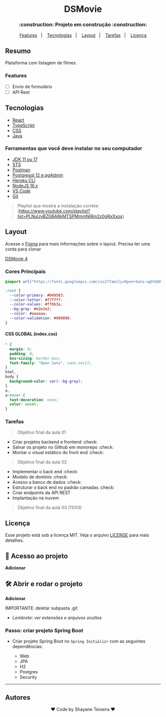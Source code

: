 <h1 align="center"> DSMovie </h1>

<h3 align="center"> :construction: Projeto em construção :construction: </h3>

<p align="center">
<!--  <a href="#hammer-funcionalidades-do-projeto">Funcionalidades</a>&nbsp;&nbsp;&nbsp;|&nbsp;&nbsp;&nbsp; -->
 <a href="#features">Features</a>&nbsp;&nbsp;&nbsp;|&nbsp;&nbsp;&nbsp;
  <a href="#tecnologias">Tecnologias</a>&nbsp;&nbsp;&nbsp;|&nbsp;&nbsp;&nbsp;
  <a href="#layout">Layout</a>&nbsp;&nbsp;&nbsp;|&nbsp;&nbsp;&nbsp;
  <a href="#tarefas">Tarefas</a>&nbsp;&nbsp;&nbsp;|&nbsp;&nbsp;&nbsp;
  <a href="#licença">Licença</a>
</p>

## Resumo

Plataforma com listagem de filmes.

### Features

- [ ] Envio de formulário
- [ ] API Rest

## Tecnologias

- [React](https://pt-br.reactjs.org/)
- [TypeScript](https://www.typescriptlang.org/)
- [CSS](https://developer.mozilla.org/en-US/docs/Web/CSS)
- [Java](https://docs.oracle.com/en/java/)

### Ferramentas que você deve instalar no seu computador

- [JDK 11 ou 17](https://www.oracle.com/br/java/technologies/javase/jdk11-archive-downloads.html)
- [STS](https://spring.io/tools)
- [Postman](https://www.postman.com/downloads/)
- [Postgresql 12 e pgAdmin](https://www.postgresql.org/)
- [Heroku CLI](https://devcenter.heroku.com/articles/heroku-cli)
- [NodeJS 16.x](https://nodejs.org/en/download/)
- [VS Code](https://code.visualstudio.com/Download)
- [Git](https://git-scm.com/downloads)

> Playlist que mostra a instalação correta: (https://www.youtube.com/playlist?list=PLNuUvBZGBA8kMTSPMmmNiRm2z0gRxXxox)

## Layout

Acesse o [Figma](https://www.figma.com/downloads/) para mais informações sobre o layout. Precisa ter uma conta para clonar

[DSMovie 4](https://www.figma.com/file/hyovBMIxwrn2Bb5MZLrxHL/DSMovie4)

### Cores Principais

```css
@import url("https://fonts.googleapis.com/css2?family=Open+Sans:wght@400;700&display=swap");

:root {
  --color-primary: #049583;
  --color-letter: #f7f7f7;
  --color-values: #ffbb3a;
  --bg-gray: #e2e2e2;
  --color: #aaaaaa;
  --color-validation: #989898;
}
```

#### CSS GLOBAL (index.css)

```css
* {
  margin: 0;
  padding: 0;
  box-sizing: border-box;
  font-family: "Open Sans", sans-serif;
}
html,
body {
  background-color: var(--bg-gray);
}
a,
a:hover {
  text-decoration: none;
  color: unset;
}
```

### Tarefas

> Objetivo final da aula 01

- Criar projetos backend e frontend :check:
- Salvar os projeto no Github em monorepo :check:
- Montar o visual estático do front end :check:

> Objetivo final da aula 02

- Implementar o back end :check:
- Modelo de domínio :check:
- Acesso a banco de dados :check:
- Estruturar o back end no padrão camadas :check:
- Criar endpoints da API REST
- Implantação na nuvem

> Objetivo final da aula 03 (11/03)

## Licença

Esse projeto está sob a licença MIT. Veja o arquivo [LICENSE](./LICENSE) para mais detalhes.

## 📁 Acesso ao projeto

**Adicionar**

## 🛠️ Abrir e rodar o projeto

**Adicionar**

IMPORTANTE: deletar subpasta .git

- _Lembrete: ver extensões e arquivos ocultos_

### Passo: criar projeto Spring Boot

- Criar projeto Spring Boot no `Spring Initializr` com as seguintes dependências:

  - Web
  - JPA
  - H2
  - Postgres
  - Security

---

## Autores

<p align="center">
♥ Code by Shayane Teixeira ♥
</p>
